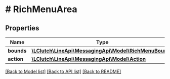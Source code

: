 # # RichMenuArea

## Properties

Name | Type | Description | Notes
------------ | ------------- | ------------- | -------------
**bounds** | [**\LClutch\LineApi\MessagingApi\Model\RichMenuBounds**](RichMenuBounds.md) |  | [optional]
**action** | [**\LClutch\LineApi\MessagingApi\Model\Action**](Action.md) |  | [optional]

[[Back to Model list]](../../README.md#models) [[Back to API list]](../../README.md#endpoints) [[Back to README]](../../README.md)
